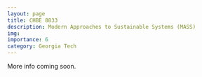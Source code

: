 ```yaml
---
layout: page
title: CHBE 8833
description: Modern Approaches to Sustainable Systems (MASS)
img:
importance: 6
category: Georgia Tech
---
```


More info coming soon.